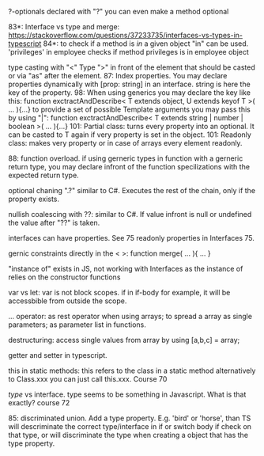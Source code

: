

?-optionals declared with "?" you can even make a method optional

83*: Interface vs type and merge: https://stackoverflow.com/questions/37233735/interfaces-vs-types-in-typescript
84*: to check if a method is *in* a given object "in" can be used.   'privileges' in employee  checks if method privileges is in employee object

type casting with "<" Type ">" in front of the element that should be casted or via "as" after the element.
87: Index properties. You may declare properties dynamically with [prop: string] in an interface. string is here the key of the property.
98: When using generics you may declare the key like this: function exctractAndDescribe< T extends object, U extends keyof T >( ... ){...}
to provide a set of possible Template arguments you may pass this by using "|": function exctractAndDescribe< T extends string | number  | boolean >( ... ){...}
101: Partial<T> class: turns every property into an optional. It can be casted to T again if very property is set in the object.
101: Readonly<T> class: makes very property or in case of arrays every element readonly.

88: function overload. if using gerneric types in function with a gerneric return type, you may declare infront of the function specilizations with the expected return type.

optional chaning ".?" similar to C#. Executes the rest of the chain, only if the property exists.

nullish coalescing with ??: similar to C#. If value infront is null or undefined  the value after "??" is taken.

interfaces can have properties. See 75
readonly properties in Interfaces 75.

gernic constraints directly in the < >: function merge<T extends object>( ... ){ ... }

"instance of" exists in JS, not working with Interfaces as the instance of relies on the constructor functions

var vs let: var is not block scopes. if in if-body for example, it will be accessbible from outside the scope.

... operator: as rest operator when using arrays; to spread a array as single parameters; as parameter list in functions.

destructuring: access single values from array by using [a,b,c] = array;

getter and setter in typescript.



this in static methods: this refers to the class in a static method alternatively to Class.xxx you can just call this.xxx. Course 70

*type* vs interface. type seems to be something in Javascript. What is that exactly? course 72


85: discriminated union. Add a type property. E.g. 'bird' or 'horse', than TS will descriminate the correct type/interface in if or switch body if check on that type, or will discriminate the type when creating a object that has the type property.